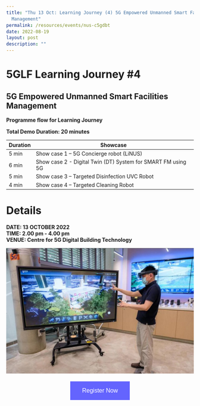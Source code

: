 ```yaml
---
title: "Thu 13 Oct: Learning Journey (4) 5G Empowered Unmanned Smart Facilities
  Management"
permalink: /resources/events/nus-c5gdbt
date: 2022-08-19
layout: post
description: ""
---
```

# 5GLF Learning Journey #4

## 5G Empowered Unmanned Smart Facilities Management


**Programme flow for Learning Journey**

**Total Demo Duration: 20 minutes**

| Duration |Showcase | 
| -------- | -------- | 
| 5 min    | Show case 1 – 5G Concierge robot (LiNUS)  | 
| 6 min     |Show case 2 - Digital Twin (DT) System for SMART FM using 5G   | 
|5 min    | Show case 3 – Targeted Disinfection UVC Robot   | 
| 4 min     | Show case 4 – Targeted Cleaning Robot  | 


# Details
**DATE: 13 OCTOBER 2022** <br> 
**TIME: 2.00 pm - 4.00 pm** <br> 
**VENUE: Centre for 5G Digital Building Technology** 

![NUS C5GDBT](/images/events/5GLF/NUS%20C5GDBT.jpg)


<style>
#register {
  background-color: #0000ff;
  border: none;
  color: white;
  padding: 16px 32px;
  text-align: center;
  font-size: 16px;
  margin: 4px 2px;
  opacity: 0.6;
  transition: 0.3s;
  display: inline-block;
  text-decoration: none;
  cursor: pointer;
}
</style>

<center><a href="https://form.gov.sg/628f22d33778d80011a07cc6 " target="_blank"><button id="register" class="btn">Register Now</button></a></center>